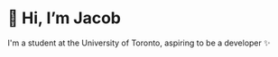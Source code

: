 # 👋 Hi, I’m Jacob 

I'm a student at the University of Toronto, aspiring to be a developer ✨
<!---
- 👋 Hi, I’m @alroxas
- 👀 I’m interested in ...
- 🌱 I’m currently learning ...
- 💞️ I’m looking to collaborate on ...
- 📫 How to reach me ...
--->
<!---
alroxas/alroxas is a ✨ special ✨ repository because its `README.md` (this file) appears on your GitHub profile.
You can click the Preview link to take a look at your changes.
--->
